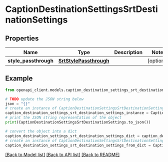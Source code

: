 # CaptionDestinationSettingsSrtDestinationSettings


## Properties

Name | Type | Description | Notes
------------ | ------------- | ------------- | -------------
**style_passthrough** | [**SrtStylePassthrough**](SrtStylePassthrough.md) |  | [optional] 

## Example

```python
from openapi_client.models.caption_destination_settings_srt_destination_settings import CaptionDestinationSettingsSrtDestinationSettings

# TODO update the JSON string below
json = "{}"
# create an instance of CaptionDestinationSettingsSrtDestinationSettings from a JSON string
caption_destination_settings_srt_destination_settings_instance = CaptionDestinationSettingsSrtDestinationSettings.from_json(json)
# print the JSON string representation of the object
print(CaptionDestinationSettingsSrtDestinationSettings.to_json())

# convert the object into a dict
caption_destination_settings_srt_destination_settings_dict = caption_destination_settings_srt_destination_settings_instance.to_dict()
# create an instance of CaptionDestinationSettingsSrtDestinationSettings from a dict
caption_destination_settings_srt_destination_settings_from_dict = CaptionDestinationSettingsSrtDestinationSettings.from_dict(caption_destination_settings_srt_destination_settings_dict)
```
[[Back to Model list]](../README.md#documentation-for-models) [[Back to API list]](../README.md#documentation-for-api-endpoints) [[Back to README]](../README.md)


